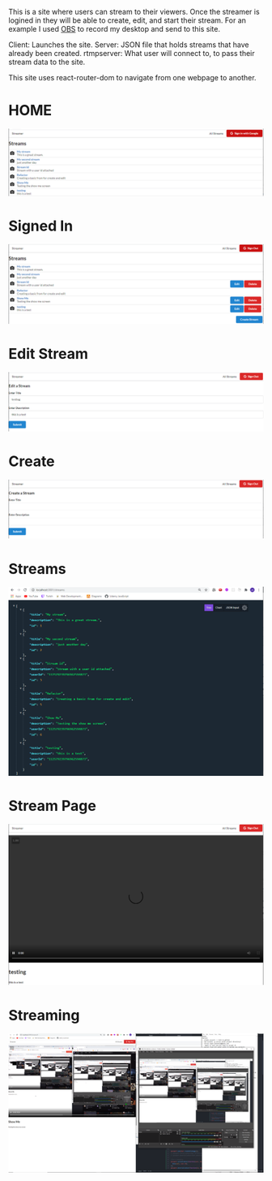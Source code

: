 This is a site where users can stream to their viewers. Once the streamer is logined in they will be able to create, edit, and start their stream. For an example I used [OBS](https://obsproject.com/) to record my desktop and send to this site. 

Client: Launches the site.
Server: JSON file that holds streams that have already been created.
rtmpserver: What user will connect to, to pass their stream data to the site.

This site uses react-router-dom to navigate from one webpage to another.


# HOME 
![alt text](https://github.com/jcmalott/TwitchTVClone/blob/master/picture/Twitch_signin.PNG)

# Signed In 
![alt text](https://github.com/jcmalott/TwitchTVClone/blob/master/picture/Twitch_signedin.PNG)

# Edit Stream 
![alt text](https://github.com/jcmalott/TwitchTVClone/blob/master/picture/Twitch_edit.PNG)

# Create 
![alt text](https://github.com/jcmalott/TwitchTVClone/blob/master/picture/twitch_create.PNG)

# Streams 
![alt text](https://github.com/jcmalott/TwitchTVClone/blob/master/picture/Twitch_streams.PNG)

# Stream Page 
![alt text](https://github.com/jcmalott/TwitchTVClone/blob/master/picture/Twitch_stream.PNG)

# Streaming 
![alt text](https://github.com/jcmalott/TwitchTVClone/blob/master/picture/Twitch_streaming.PNG)
